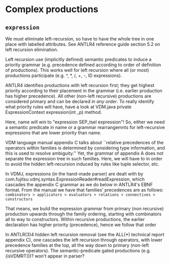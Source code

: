 # Complex productions

## `expression`

We must eliminate left-recursion, so have to have the whole tree in one place with labelled attributes. 
See ANTLR4 reference guide section 5.2 on left recursion elimination.

Left recursion use (implicitly defined) semantic predicates to induce a priority grammar 
(e.g. precedence defined according to order of definition of productions). This works well for 
left recursion where all (or most) productions participate (e.g. ^, *, /, +, -, ID expressions). 

ANTLR4 identifies productions with left recursion first; they get highest priority according to their
placement in the grammar (i.e. earlier production has higher precedence). All other (non-left recursive)
productions are considered primary and can be declared *in any order*. To really identify what priority
rules will have, have a look at VDM.java private ExpressionContext expression(int _p) method.

Here, name will win to "expression SEP_tsel expression"! So, either we need a semantic predicate in name 
or a grammar rearrangemnts for left-recursive expressions that are lower priority than name.    

VDM language manual appendix C talks about ``relative precedences of the operators within families is 
determined by considering type information, and this is used to resolve ambiguity.'' Yet, the grammar of
appendix A does not separate the expression tree in such families. Here, we will have to in order to avoid
the hidden left-recursion induced by rules like tuple selector, etc. 

In VDMJ, expressions (in the hand-made parser) are dealt with by 
com.fujitsu.vdmj.syntax.ExpressionReader#readExpression, which cascades the appendix C grammar as we do
below in ANTLR4's EBNF format. From the manual we have that families' precedences are as follows:
     ``combinators > applicators > evaluators > relations > connectives > constructors``

That means, we build the expression grammar from primary (non recursive) production upwards through the family
ordering, starting with combinators all to way to constructors. Within recursive productions, the earlier declaration
has higher priority (precedence), hence we follow that order 

In ANTLR(3)4 hidden left recursion removal (see the ALL(*) technical report appendix C), one cascades the left
recursion through operators, with lower precedence families at the top, all the way down to primary (non-left
recursive operators). The semantic-predicate gated productions (e.g. {isVDMRT())? won't appear in parser?  
